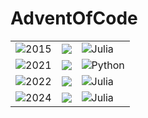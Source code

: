 # AdventOfCode

|                                                                      |                                                       |        |
| :------------------------------------------------------------------: | ----------------------------------------------------- | ------ |
| ![2015](https://img.shields.io/badge/2015%20days%20completed-6-red)  | ![](https://img.shields.io/badge/2015%20⭐-12-yellow) | ![Julia](https://img.shields.io/badge/-Julia-9558B2?style=for-the-badge&logo=julia&logoColor=white)  |
| ![2021](https://img.shields.io/badge/2021%20days%20completed-10-red) | ![](https://img.shields.io/badge/2021%20⭐-22-yellow) | ![Python](https://img.shields.io/badge/python-3670A0?style=for-the-badge&logo=python&logoColor=ffdd54) |
| ![2022](https://img.shields.io/badge/2022%20days%20completed-15-red)  | ![](https://img.shields.io/badge/2022%20⭐-30-yellow)  | ![Julia](https://img.shields.io/badge/-Julia-9558B2?style=for-the-badge&logo=julia&logoColor=white)  |
| ![2024](https://img.shields.io/badge/2024%20days%20completed-3-red)  | ![](https://img.shields.io/badge/2024%20⭐-6-yellow)  | ![Julia](https://img.shields.io/badge/-Julia-9558B2?style=for-the-badge&logo=julia&logoColor=white)
